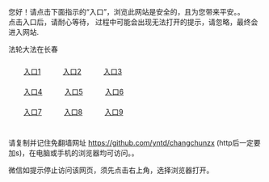 您好！请点击下面指示的“入口”，浏览此网站是安全的，且为您带来平安。。 <br/>
点击入口后，请耐心等待， 过程中可能会出现无法打开的提示，请忽略，最终会进入网站. </br>

法轮大法在长春<br/>
<div style="padding:10px"><a style="margin:20px" target="_blank" href="https://d30o2l7y8r9iu5.cloudfront.net/2Qpsp?sbyaig" id="ccLink1" rel="nofollow">入口1</a> <a target="_blank" style="margin:20px" href="https://dxcedqn09brzu.cloudfront.net/2Qpsp?qmnxzl" id="ccLink2" rel="nofollow">入口2</a> <a style="margin:20px" target="_blank" href="https://d3k2tl0tj50glu.cloudfront.net/2Qpsp?yijjru" id="ccLink3" rel="nofollow">入口3</a></div>

<div style="padding:10px" ><a style="margin:20px" target="_blank" href="https://d30o2l7y8r9iu5.cloudfront.net/2Qpsp?sbyaig" id="ccLink4" rel="nofollow">入口4</a> <a style="margin:20px" href="https://dxcedqn09brzu.cloudfront.net/2Qpsp?qmnxzl" target="_blank" id="ccLink5" rel="nofollow">入口5</a> <a style="margin:20px" href="https://d3k2tl0tj50glu.cloudfront.net/2Qpsp?yijjru" target="_blank" id="ccLink6" rel="nofollow">入口6</a></div>

<div style="padding:10px"><a style="margin:20px" target="_blank" href="https://d30o2l7y8r9iu5.cloudfront.net/2Qpsp?sbyaig" id="ccLink7" rel="nofollow">入口7</a> <a style="margin:20px" href="https://dxcedqn09brzu.cloudfront.net/2Qpsp?qmnxzl" target="_blank" id="ccLink8" rel="nofollow">入口8</a> <a style="margin:20px" target="_blank" href="https://d3k2tl0tj50glu.cloudfront.net/2Qpsp?yijjru" id="ccLink9" rel="nofollow">入口9</a></div>

<br/>



请复制并记住免翻墙网址 https://github.com/yntd/changchunzx (http后一定要加s)，在电脑或手机的浏览器均可访问。。<br/>

微信如提示停止访问该网页，须先点击右上角，选择浏览器打开。
